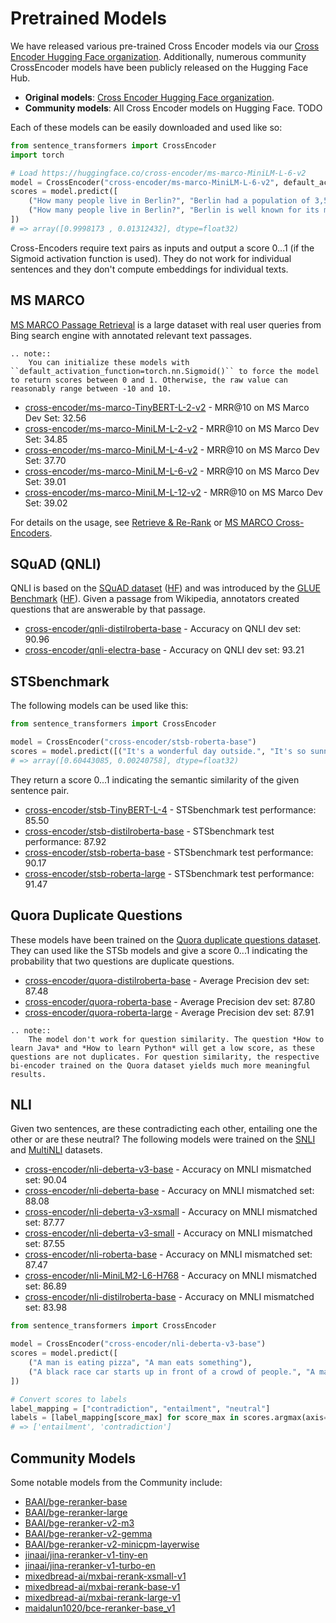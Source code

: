 # Pretrained Models

We have released various pre-trained Cross Encoder models via our [Cross Encoder Hugging Face organization](https://huggingface.co/models?author=cross-encoder). Additionally, numerous community CrossEncoder models have been publicly released on the Hugging Face Hub.

* **Original models**: [Cross Encoder Hugging Face organization](https://huggingface.co/models?library=sentence-transformers&author=cross-encoder).
* **Community models**: All Cross Encoder models on Hugging Face. TODO

Each of these models can be easily downloaded and used like so:

```python
from sentence_transformers import CrossEncoder
import torch

# Load https://huggingface.co/cross-encoder/ms-marco-MiniLM-L-6-v2
model = CrossEncoder("cross-encoder/ms-marco-MiniLM-L-6-v2", default_activation_function=torch.nn.Sigmoid())
scores = model.predict([
    ("How many people live in Berlin?", "Berlin had a population of 3,520,031 registered inhabitants in an area of 891.82 square kilometers."),
    ("How many people live in Berlin?", "Berlin is well known for its museums."),
])
# => array([0.9998173 , 0.01312432], dtype=float32)
```

Cross-Encoders require text pairs as inputs and output a score 0...1 (if the Sigmoid activation function is used). They do not work for individual sentences and they don't compute embeddings for individual texts.

## MS MARCO
[MS MARCO Passage Retrieval](https://github.com/microsoft/MSMARCO-Passage-Ranking) is a large dataset with real user queries from Bing search engine with annotated relevant text passages.

```{eval-rst}
.. note::
    You can initialize these models with ``default_activation_function=torch.nn.Sigmoid()`` to force the model to return scores between 0 and 1. Otherwise, the raw value can reasonably range between -10 and 10.
```

- [cross-encoder/ms-marco-TinyBERT-L-2-v2](https://huggingface.co/cross-encoder/ms-marco-TinyBERT-L-2) - MRR@10 on MS Marco Dev Set: 32.56
- [cross-encoder/ms-marco-MiniLM-L-2-v2](https://huggingface.co/cross-encoder/ms-marco-MiniLM-L-2-v2) - MRR@10 on MS Marco Dev Set: 34.85
- [cross-encoder/ms-marco-MiniLM-L-4-v2](https://huggingface.co/cross-encoder/ms-marco-MiniLM-L-4-v2) - MRR@10 on MS Marco Dev Set: 37.70
- [cross-encoder/ms-marco-MiniLM-L-6-v2](https://huggingface.co/cross-encoder/ms-marco-MiniLM-L-6-v2) - MRR@10 on MS Marco Dev Set: 39.01
- [cross-encoder/ms-marco-MiniLM-L-12-v2](https://huggingface.co/cross-encoder/ms-marco-MiniLM-L-12-v2) - MRR@10 on MS Marco Dev Set: 39.02

For details on the usage, see [Retrieve & Re-Rank](../../examples/applications/retrieve_rerank/README.md) or [MS MARCO Cross-Encoders](../pretrained-models/ce-msmarco.md).

## SQuAD (QNLI)

QNLI is based on the [SQuAD dataset](https://rajpurkar.github.io/SQuAD-explorer/) ([HF](https://huggingface.co/datasets/rajpurkar/squad)) and was introduced by the [GLUE Benchmark](https://arxiv.org/abs/1804.07461) ([HF](https://huggingface.co/datasets/nyu-mll/glue)). Given a passage from Wikipedia, annotators created questions that are answerable by that passage.

- [cross-encoder/qnli-distilroberta-base](https://huggingface.co/cross-encoder/qnli-distilroberta-base) - Accuracy on QNLI dev set: 90.96
- [cross-encoder/qnli-electra-base](https://huggingface.co/cross-encoder/qnli-electra-base) - Accuracy on QNLI dev set: 93.21

## STSbenchmark
The following models can be used like this:
```python
from sentence_transformers import CrossEncoder

model = CrossEncoder("cross-encoder/stsb-roberta-base")
scores = model.predict([("It's a wonderful day outside.", "It's so sunny today!"), ("It's a wonderful day outside.", "He drove to work earlier.")])
# => array([0.60443085, 0.00240758], dtype=float32)
```

They return a score  0...1 indicating the semantic similarity of the given sentence pair.
- [cross-encoder/stsb-TinyBERT-L-4](https://huggingface.co/cross-encoder/stsb-TinyBERT-L-4) - STSbenchmark test performance: 85.50
- [cross-encoder/stsb-distilroberta-base](https://huggingface.co/cross-encoder/stsb-distilroberta-base) - STSbenchmark test performance: 87.92
- [cross-encoder/stsb-roberta-base](https://huggingface.co/cross-encoder/stsb-roberta-base) - STSbenchmark test performance: 90.17
- [cross-encoder/stsb-roberta-large](https://huggingface.co/cross-encoder/stsb-roberta-large) - STSbenchmark test performance: 91.47 

## Quora Duplicate Questions
These models have been trained on the [Quora duplicate questions dataset](https://huggingface.co/datasets/sentence-transformers/quora-duplicates). They can used like the STSb models and give a score 0...1 indicating the probability that two questions are duplicate questions.

- [cross-encoder/quora-distilroberta-base](https://huggingface.co/cross-encoder/quora-distilroberta-base) - Average Precision dev set: 87.48
- [cross-encoder/quora-roberta-base](https://huggingface.co/cross-encoder/quora-roberta-base) - Average Precision dev set: 87.80
- [cross-encoder/quora-roberta-large](https://huggingface.co/cross-encoder/quora-roberta-large) - Average Precision dev set: 87.91

```{eval-rst}
.. note::
    The model don't work for question similarity. The question *How to learn Java* and *How to learn Python* will get a low score, as these questions are not duplicates. For question similarity, the respective bi-encoder trained on the Quora dataset yields much more meaningful results.
```

## NLI
Given two sentences, are these contradicting each other, entailing one the other or are these neutral? The following models were trained on the [SNLI](https://huggingface.co/datasets/stanfordnlp/snli) and [MultiNLI](https://huggingface.co/datasets/nyu-mll/multi_nli) datasets.
- [cross-encoder/nli-deberta-v3-base](https://huggingface.co/cross-encoder/nli-deberta-v3-base) - Accuracy on MNLI mismatched set: 90.04
- [cross-encoder/nli-deberta-base](https://huggingface.co/cross-encoder/nli-deberta-base) - Accuracy on MNLI mismatched set: 88.08
- [cross-encoder/nli-deberta-v3-xsmall](https://huggingface.co/cross-encoder/nli-deberta-v3-xsmall) - Accuracy on MNLI mismatched set:  87.77
- [cross-encoder/nli-deberta-v3-small](https://huggingface.co/cross-encoder/nli-deberta-v3-small) - Accuracy on MNLI mismatched set: 87.55
- [cross-encoder/nli-roberta-base](https://huggingface.co/cross-encoder/nli-roberta-base) - Accuracy on MNLI mismatched set: 87.47
- [cross-encoder/nli-MiniLM2-L6-H768](https://huggingface.co/cross-encoder/nli-MiniLM2-L6-H768) - Accuracy on MNLI mismatched set: 86.89  
- [cross-encoder/nli-distilroberta-base](https://huggingface.co/cross-encoder/nli-distilroberta-base) - Accuracy on MNLI mismatched set: 83.98

```python
from sentence_transformers import CrossEncoder

model = CrossEncoder("cross-encoder/nli-deberta-v3-base")
scores = model.predict([
    ("A man is eating pizza", "A man eats something"),
    ("A black race car starts up in front of a crowd of people.", "A man is driving down a lonely road."),
])

# Convert scores to labels
label_mapping = ["contradiction", "entailment", "neutral"]
labels = [label_mapping[score_max] for score_max in scores.argmax(axis=1)]
# => ['entailment', 'contradiction']
```

## Community Models

Some notable models from the Community include:

- [BAAI/bge-reranker-base](https://huggingface.co/BAAI/bge-reranker-base)
- [BAAI/bge-reranker-large](https://huggingface.co/BAAI/bge-reranker-large)
- [BAAI/bge-reranker-v2-m3](https://huggingface.co/BAAI/bge-reranker-v2-m3)
- [BAAI/bge-reranker-v2-gemma](https://huggingface.co/BAAI/bge-reranker-v2-gemma)
- [BAAI/bge-reranker-v2-minicpm-layerwise](https://huggingface.co/BAAI/bge-reranker-v2-minicpm-layerwise)
- [jinaai/jina-reranker-v1-tiny-en](https://huggingface.co/jinaai/jina-reranker-v1-tiny-en)
- [jinaai/jina-reranker-v1-turbo-en](https://huggingface.co/jinaai/jina-reranker-v1-turbo-en)
- [mixedbread-ai/mxbai-rerank-xsmall-v1](https://huggingface.co/mixedbread-ai/mxbai-rerank-xsmall-v1)
- [mixedbread-ai/mxbai-rerank-base-v1](https://huggingface.co/mixedbread-ai/mxbai-rerank-base-v1)
- [mixedbread-ai/mxbai-rerank-large-v1](https://huggingface.co/mixedbread-ai/mxbai-rerank-large-v1)
- [maidalun1020/bce-reranker-base_v1](https://huggingface.co/maidalun1020/bce-reranker-base_v1)